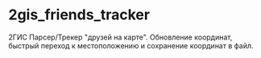 # 2gis_friends_tracker
2ГИС Парсер/Трекер "друзей на карте". Обновление координат, быстрый переход к местоположению и сохранение координат в файл.
